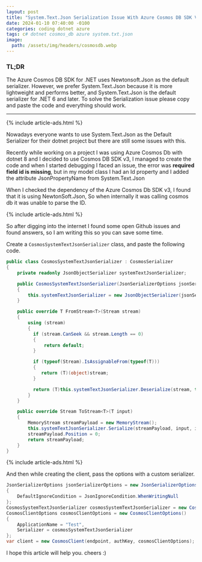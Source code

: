 ```yaml
---
layout: post
title: "System.Text.Json Serialization Issue With Azure Cosmos DB SDK V3 For dotnet8"
date: 2024-01-10 07:40:00 -0100
categories: coding dotnet azure
tags: c# dotnet cosmos_db azure system.txt.json
image:
  path: /assets/img/headers/cosmosdb.webp
---
```


### TL;DR

The Azure Cosmos DB SDK for .NET uses Newtonsoft.Json as the default serializer. However, we prefer System.Text.Json because it is more lightweight and performs better,
and System.Text.Json is the default serializer for .NET 6 and later. To solve the Serialization issue please copy and paste the code and everything should work.

---

{% include article-ads.html %}

Nowadays everyone wants to use System.Text.Json as the Default Serializer for their dotnet project but there are still some issues with this.

Recently while working on a project I was using Azure Cosmos Db with dotnet 8 and I decided to use Cosmos DB SDK v3, I managed to create the code and when I started debugging
I faced an issue, the error was <strong>required field id is missing</strong>, but in my model class I had an Id property and I added the attribute JsonPropertyName from System.Text.Json

When I checked the dependency of the Azure Cosmos Db SDK v3, I found that it is using NewtonSoft.Json, So when internally it was calling cosmos db it was unable to parse the ID.

{% include article-ads.html %}

So after digging into the internet I found some open Github issues and found answers, so I am writing this so you can save some time.

Create a `CosmosSystemTextJsonSerializer` class, and paste the following code.

```cs
public class CosmosSystemTextJsonSerializer : CosmosSerializer
{
    private readonly JsonObjectSerializer systemTextJsonSerializer;

    public CosmosSystemTextJsonSerializer(JsonSerializerOptions jsonSerializerOptions)
    {
        this.systemTextJsonSerializer = new JsonObjectSerializer(jsonSerializerOptions);
    }

    public override T FromStream<T>(Stream stream)
    {
        using (stream)
        {
          if (stream.CanSeek && stream.Length == 0)
          {
              return default;
          }

          if (typeof(Stream).IsAssignableFrom(typeof(T)))
          {
             return (T)(object)stream;
          }

          return (T)this.systemTextJsonSerializer.Deserialize(stream, typeof(T), default);
        }
    }

    public override Stream ToStream<T>(T input)
    {
        MemoryStream streamPayload = new MemoryStream();
        this.systemTextJsonSerializer.Serialize(streamPayload, input, input.GetType(), default);
        streamPayload.Position = 0;
        return streamPayload;
    }
}
```

{% include article-ads.html %}

And then while creating the client, pass the options with a custom serializer.

```cs
JsonSerializerOptions jsonSerializerOptions = new JsonSerializerOptions()
{
    DefaultIgnoreCondition = JsonIgnoreCondition.WhenWritingNull
};
CosmosSystemTextJsonSerializer cosmosSystemTextJsonSerializer = new CosmosSystemTextJsonSerializer(jsonSerializerOptions);
CosmosClientOptions cosmosClientOptions = new CosmosClientOptions()
{
    ApplicationName = "Test",
    Serializer = cosmosSystemTextJsonSerializer
};
var client = new CosmosClient(endpoint, authKey, cosmosClientOptions);
```

I hope this article will help you.
cheers :)
